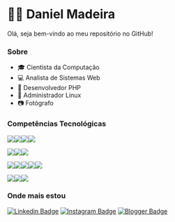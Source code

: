 # :man_technologist: Daniel Madeira

Olá, seja bem-vindo ao meu repositório no GitHub!

### Sobre

- :mortar_board: Cientista da Computação
- :computer: Analista de Sistemas Web
- :construction_worker: Desenvolvedor PHP
- :penguin: Administrador Linux
- :camera: Fotógrafo

### Competências Tecnológicas

<img src="https://img.shields.io/badge/php-%23777BB4.svg?&style=for-the-badge&logo=php&logoColor=white" /><img src="https://img.shields.io/badge/mysql-%2300f.svg?&style=for-the-badge&logo=mysql&logoColor=white" /><img src="https://img.shields.io/badge/MongoDB-%234ea94b.svg?&style=for-the-badge&logo=mongodb&logoColor=white" /><img src="https://img.shields.io/badge/shell_script%20-%23121011.svg?&style=for-the-badge&logo=gnu-bash&logoColor=white" />

<img src="https://img.shields.io/badge/linux-%23F6C915?logo=linux&logoColor=black&style=for-the-badge" /><img src="https://img.shields.io/badge/Amazon%20AWS-%23232F3E?logo=amazon-aws&logoColor=white&style=for-the-badge " /><img src="https://img.shields.io/badge/github-%23100000.svg?&style=for-the-badge&logo=github&logoColor=white" />

<img src="https://img.shields.io/badge/bootstrap%20-%23563D7C.svg?&style=for-the-badge&logo=bootstrap&logoColor=white" /><img src="https://img.shields.io/badge/html5%20-%23E34F26.svg?&style=for-the-badge&logo=html5&logoColor=white" /><img src="https://img.shields.io/badge/css3%20-%231572B6.svg?&style=for-the-badge&logo=css3&logoColor=white" /><img src="https://img.shields.io/badge/javascript-%23F7DF1E.svg?&style=for-the-badge&logo=javascript&logoColor=black" /><img src="https://img.shields.io/badge/jquery%20-%230769AD.svg?&style=for-the-badge&logo=jquery&logoColor=white" />

<img src="https://img.shields.io/badge/perl-%2339457E.svg?&style=for-the-badge&logo=perl&logoColor=white" /><img src="https://img.shields.io/badge/c%20-%2300599C.svg?&style=for-the-badge&logo=c&logoColor=white" /><img src="https://img.shields.io/badge/Microsoft%20Excel-217346?logo=microsoft-excel&logoColor=white&style=for-the-badge" />

### Onde mais estou

[![Linkedin Badge](https://img.shields.io/badge/linkedin-%230077B5.svg?&style=for-the-badge&logo=linkedin&logoColor=white&link=https://www.linkedin.com/in/daniel-madeira/)](https://www.linkedin.com/in/daniel-madeira/)
[![Instagram Badge](https://img.shields.io/badge/instagram-%23E4405F.svg?&style=for-the-badge&logo=instagram&logoColor=white&link=https://www.instagram.com/danmfoto/)](https://www.instagram.com/danmfoto/)
[![Blogger Badge](https://img.shields.io/badge/blogger-%23FF5722.svg?&style=for-the-badge&logo=blogger&logoColor=white&link=http://dan-scientia.blogspot.com/)](http://dan-scientia.blogspot.com/)

